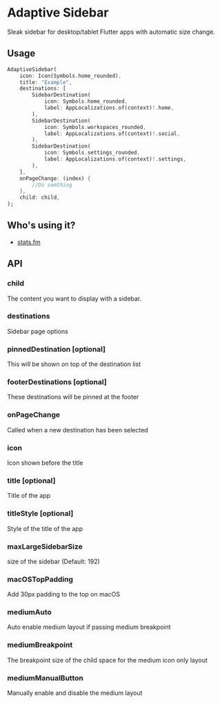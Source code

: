 # Adaptive Sidebar

[pub-image]: https://img.shields.io/pub/v/adaptive_sidebar.svg
[pub-url]: https://pub.dev/packages/adaptive_sidebar

Sleak sidebar for desktop/tablet Flutter apps with automatic size change.

## Usage

```dart
AdaptiveSidebar(
    icon: Icon(Symbols.home_rounded),
    title: "Example",
    destinations: [
        SidebarDestination(
            icon: Symbols.home_rounded,
            label: AppLocalizations.of(context)!.home,
        ),
        SidebarDestination(
            icon: Symbols.workspaces_rounded,
            label: AppLocalizations.of(context)!.social,
        ),
        SidebarDestination(
            icon: Symbols.settings_rounded,
            label: AppLocalizations.of(context)!.settings,
        ),
    ],
    onPageChange: (index) {
        //Do somthing
    },
    child: child,
);

```

## Who's using it?

- [stats.fm](https://stats.fm/)

## API

### child

The content you want to display with a sidebar.

### destinations

Sidebar page options

### pinnedDestination [optional]

This will be shown on top of the destination list

### footerDestinations [optional]

These destinations will be pinned at the footer

### onPageChange

Called when a new destination has been selected

### icon

Icon shown before the title

### title [optional]

Title of the app

### titleStyle [optional]

Style of the title of the app

### maxLargeSidebarSize

size of the sidebar (Default: 192)

### macOSTopPadding

Add 30px padding to the top on macOS

### mediumAuto

Auto enable medium layout if passing medium breakpoint

### mediumBreakpoint

The breakpoint size of the child space for the medium icon only layout

### mediumManualButton

Manually enable and disable the medium layout
